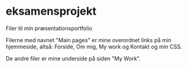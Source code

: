 # eksamensprojekt
Filer til min præsentationsportfolio

Filerne med navnet "Main pages" er mine overordnet links på min hjemmeside, altså: Forside, Om mig, My work og Kontakt og min CSS. 

De andre filer er mine underside på siden "My Work". 
